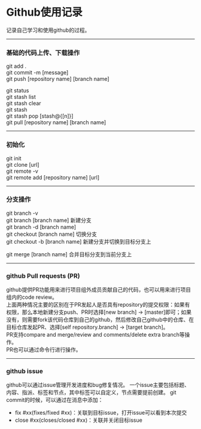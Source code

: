 # Github使用记录  
记录自己学习和使用github的过程。  

---
### 基础的代码上传、下载操作  
git add .  
git commit -m [message]  
git push [repository name] [branch name]  

git status  
git stash list  
git stash clear  
git stash  
git stash pop [stash@{[n]}]  
git pull [repository name] [branch name]  

---
### 初始化  
git init  
git clone [url]  
git remote -v   
git remote add [repository name] [url]   

---
### 分支操作  
git branch -v   
git branch [branch name] 新建分支  
git branch -d [branch name]  
git checkout [branch name] 切换分支  
git checkout -b [branch name] 新建分支并切换到目标分支上  

git merge [branch name] 合并目标分支到当前分支上  

---
### github Pull requests (PR)  
github提供PR功能用来进行项目组外成员贡献自己的代码，也可以用来进行项目组内的code review。  
上面两种情况主要的区别在于PR发起人是否具有repository的提交权限：如果有权限，那么本地新建分支push、PR时选择[new branch] -> [master]即可；如果没有，则需要fork该代码仓库到自己的github，然后修改自己github中的仓库、在目标仓库发起PR、选择[self repository.branch] -> [target branch]。  
PR支持compare and merge/review and comments/delete extra branch等操作。  
PR也可以通过命令行进行操作。  

---
### github issue
github可以通过issue管理开发进度和bug修复情况。
一个issue主要包括标题、内容、指派、标签和节点，其中标签可以自定义，节点需要提前创建。
git commit的时候，可以通过在消息中添加：
 - fix #xx(fixes/fixed #xx)：关联到目标issue，打开issue可以看到本次提交
 - close #xx(closes/closed #xx)：关联并关闭目标issue
